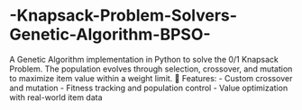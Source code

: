 # -Knapsack-Problem-Solvers-Genetic-Algorithm-BPSO-
A Genetic Algorithm implementation in Python to solve the 0/1 Knapsack Problem. The population evolves through selection, crossover, and mutation to maximize item value within a weight limit.  🎒 Features:   - Custom crossover and mutation   - Fitness tracking and population control   - Value optimization with real-world item data  
